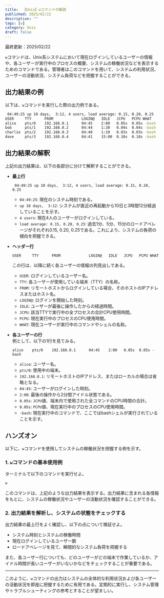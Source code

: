 ```yaml
---
title:  【Unix】wコマンドの解説
published: 2025/02/22
description: ""
tags: [w]
category: Unix
draft: false
---
```

最終更新：2025/02/22


`w`コマンドは、Unix系システムにおいて現在ログインしているユーザーの情報や、各ユーザーが実行中のプロセスの概要、システムの稼働状況などを表示するためのコマンドである。管理者はこのコマンドを用いて、システムの利用状況、ユーザーの活動状況、システム負荷などを把握することができる。


## 出力結果の例

以下は、`w`コマンドを実行した際の出力例である。

```bash
 04:49:25 up 10 days,  3:12, 4 users, load average: 0.15, 0.20, 0.25
USER     TTY      FROM             LOGIN@   IDLE   JCPU   PCPU WHAT
alice    pts/0    192.168.0.1      04:45    2:00   0.05s  0.05s -bash
bob      pts/1    192.168.0.2      04:44    1:30   0.04s  0.04s -bash
charlie  pts/2    192.168.0.3      04:40    1:10   0.03s  0.03s -bash
dave     pts/3    192.168.0.4      04:41    15:00  0.10s  0.10s -bash
```

## 出力結果の解釈

上記の出力結果は、以下の各部分に分けて解釈することができる。

- **最上行**  
  ```
   04:49:25 up 10 days,  3:12, 4 users, load average: 0.15, 0.20, 0.25
  ```
  - `04:49:25`: 現在のシステム時刻である。  
  - `up 10 days,  3:12`: システムが直近の再起動から10日と3時間12分経過していることを示す。  
  - `4 users`: 現在4人のユーザーがログインしている。  
  - `load average: 0.15, 0.20, 0.25`: 過去1分、5分、15分のロードアベレージがそれぞれ0.15, 0.20, 0.25である。これにより、システムの負荷の傾向を把握できる。

- **ヘッダー行**  
  ```
  USER     TTY      FROM             LOGIN@   IDLE   JCPU   PCPU WHAT
  ```
  この行は、以降に続く各ユーザーの情報の列見出しである。  
  - `USER`: ログインしているユーザー名。  
  - `TTY`: 各ユーザーが使用している端末（TTY）の名称。  
  - `FROM`: リモートホストからログインしている場合、そのホストのIPアドレスまたはホスト名。  
  - `LOGIN@`: ログインを開始した時刻。  
  - `IDLE`: ユーザーが最後に操作したからの経過時間。  
  - `JCPU`: 該当TTYで実行中の全プロセスの合計CPU使用時間。  
  - `PCPU`: 現在実行中のプロセスのCPU使用時間。  
  - `WHAT`: 現在ユーザーが実行中のコマンドやシェルの名称。

- **各ユーザーの行**  
  例として、以下の1行を見てみる。
  ```
  alice    pts/0    192.168.0.1      04:45    2:00   0.05s  0.05s -bash
  ```
  - `alice`: ユーザー名。  
  - `pts/0`: 使用中の端末。  
  - `192.168.0.1`: リモートホストのIPアドレス、またはローカルの場合は省略となる。  
  - `04:45`: ユーザーがログインした時刻。  
  - `2:00`: 最後の操作から2分間アイドル状態である。  
  - `0.05s`: `JCPU`値、端末内で使用された全コマンドのCPU時間の合計。  
  - `0.05s`: `PCPU`値、現在実行中のプロセスのCPU使用時間。  
  - `-bash`: 現在実行中のコマンドで、ここではbashシェルが実行されていることを示す。

## ハンズオン

以下に、`w`コマンドを使用してシステムの稼働状況を把握する例を示す。

### 1. `w`コマンドの基本使用例

ターミナルで以下のコマンドを実行せよ。

```bash
w
```

このコマンドは、上記のような出力結果を表示する。出力結果に含まれる各情報をもとに、システムの稼働状況やユーザーの活動状況を確認することができる。

### 2. 出力結果を解析し、システムの状態をチェックする

出力結果の最上行をよく確認し、以下の点について検証せよ。

- システム時刻とシステムの稼働時間  
- 現在ログインしているユーザー数  
- ロードアベレージを見て、瞬間的なシステム負荷を把握する

また、各ユーザー行についても、どのユーザーがどの端末で作業しているか、アイドル時間が長いユーザーがいないかなどをチェックすることが重要である。

---

このように、`w`コマンドの出力はシステムの全体的な利用状況および各ユーザーの活動状況を即座に把握するために有用である。定期的に実行し、システム管理やトラブルシューティングの参考とすることが望ましい。